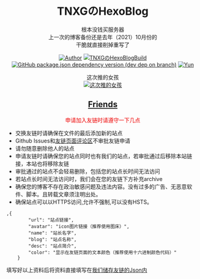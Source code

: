 <h1 align="center">TNXGのHexoBlog</h1>
<div align="center">

根本没钱买服务器<br>上一次的博客备份还是去年（2021）10月份的<br>干脆就直接削掉重写了

[![Author](https://img.shields.io/badge/Author-tianxiang-orange)](https://github.com/ChenYFan)
[![TNXGのHexoBlogBuild](https://github.com/TNXG/tnxg.github.io/actions/workflows/hexo.yml/badge.svg)](https://github.com/TNXG/tnxg.github.io/actions/workflows/hexo.yml)
[![GitHub package.json dependency version (dev dep on branch)](https://img.shields.io/github/package-json/dependency-version/YunYouJun/yunyoujun.github.io/hexo/hexo?logo=hexo)](https://hexo.io)
[![Yun](https://img.shields.io/badge/Theme-Yun-blue)](https://github.com/YunYouJun/hexo-theme-yun/)

这次推的女孩<br>
[![这次推的女孩](https://unv-shield.librian.net/api/unv_shield?url=https://i0.hdslb.com/bfs/album/2439cd0ecf55e69f1a08fb01d659b0da34d779ac.png&scale=2&txt=%E6%B4%9B%E5%A4%A9%E4%BE%9D)](https://space.bilibili.com/36081646)
</div>

<h2 align="center"><a href="https://tnxg.loyunet.cn/links/">Friends</a></h2>



<div align="center"><font color="#ee000" >申请加入友链时请遵守一下几点</font></div>

+ 交换友链时请确保在文件的最后添加新的站点
+ Github Issues和[友链页面评论区](https://tnxg.loyunet.cn/links/)不审批友链申请
+ 请勿随意删除他人的站点
+ 申请友链时请确保您的站点同时也有我们的站点，若审批通过后移除本站链接，本站也将移除友链
+ 审批通过的站点不会轻易删除，包括您的站点长时间无法访问
+ 若站点长时间无法访问时，我们会在您的友链下方补充archive
+ 确保您的博客不存在政治敏感问题及违法内容。没有过多的广告、无恶意软件、脚本。且转载文章须注明出处。
+ 确保站点可以以HTTPS访问,允许不强制,可以没有HSTS。

```
,{
        "url": "站点链接",
        "avatar": "icon图片链接（推荐使用图床）",
        "name": "站长名字",
        "blog": "站点名称",
        "desc": "站点简介",
        "color": "显示在友链页面的文本颜色（推荐使用十六进制颜色代码）"
    }
```
填写好以上资料后将资料直接填写在[我们储存友链的Json内](https://github.com/TNXG/blog/blob/master/source/assets/data/links.json)